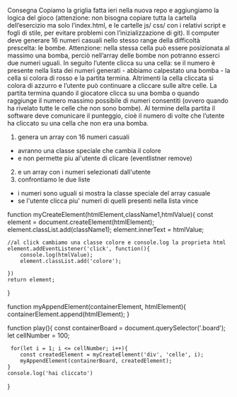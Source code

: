 Consegna
Copiamo la griglia fatta ieri nella nuova repo e aggiungiamo la logica del gioco (attenzione: non bisogna copiare tutta la cartella dell’esercizio ma solo l’index.html, e le cartelle js/ css/ con i relativi script e fogli di stile, per evitare problemi con l’inizializzazione di git).
Il computer deve generare 16 numeri casuali nello stesso range della difficoltà prescelta: le bombe. Attenzione: nella stessa cella può essere posizionata al massimo una bomba, perciò nell’array delle bombe non potranno esserci due numeri uguali.
In seguito l’utente clicca su una cella: se il numero è presente nella lista dei numeri generati - abbiamo calpestato una bomba - la cella si colora di rosso e la partita termina. Altrimenti la cella cliccata si colora di azzurro e l’utente può continuare a cliccare sulle altre celle.
La partita termina quando il giocatore clicca su una bomba o quando raggiunge il numero massimo possibile di numeri consentiti (ovvero quando ha rivelato tutte le celle che non sono bombe).
Al termine della partita il software deve comunicare il punteggio, cioè il numero di volte che l’utente ha cliccato su una cella che non era una bomba.


1. genera un array con 16 numeri casuali
  - avranno una classe speciale che cambia il colore
  - e non permette piu al'utente di clicare (eventlistner remove)
2. e un array con i numeri selezionati dall'utente
3. confrontiamo le due liste
  - i numeri sono uguali si mostra la classe speciale del array casuale
  - se l'utente clicca piu' numeri di quelli presenti nella lista vince





  function myCreateElement(htmlElement,className1,htmlValue){
    const element = document.createElement(htmlElement);
    element.classList.add(className1);
    element.innerText = htmlValue;


    //al click cambiamo una classe colore e console.log la proprieta html
    element.addEventListener('click', function(){
        console.log(htmlValue);
        element.classList.add('colore');

    })
    return element;
}

function myAppendElement(containerElement, htmlElement){
    containerElement.append(htmlElement);
}

function play(){
    const containerBoard = document.querySelector('.board');
    let cellNumber = 100;

     for(let i = 1; i <= cellNumber; i++){
        const createdElement = myCreateElement('div', 'celle', i);
        myAppendElement(containerBoard, createdElement);
    }
    console.log('hai cliccato')
    
}

